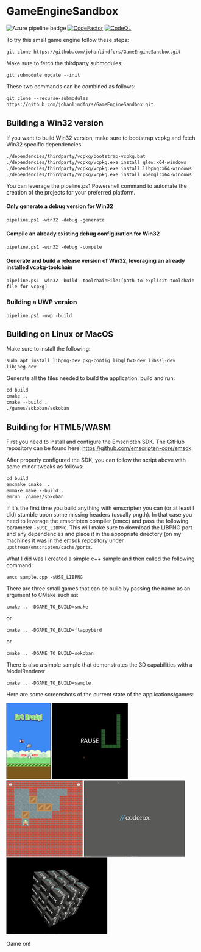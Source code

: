 # GameEngineSandbox

![Azure pipeline badge](https://coderox.visualstudio.com/Game%20Engine%20Sandbox/_apis/build/status/Build%20master%20branch)
[![CodeFactor](https://www.codefactor.io/repository/github/johanlindfors/gameenginesandbox/badge)](https://www.codefactor.io/repository/github/johanlindfors/gameenginesandbox)
[![CodeQL](https://github.com/johanlindfors/GameEngineSandbox/actions/workflows/codeql-analysis.yml/badge.svg)](https://github.com/johanlindfors/GameEngineSandbox/actions/workflows/codeql-analysis.yml)

To try this small game engine follow these steps:
```
git clone https://github.com/johanlindfors/GameEngineSandbox.git
```

Make sure to fetch the thirdparty submodules:
```
git submodule update --init
```

These two commands can be combined as follows:
```
git clone --recurse-submodules https://github.com/johanlindfors/GameEngineSandbox.git
```


## Building a Win32 version
If you want to build Win32 version, make sure to bootstrap vcpkg and fetch Win32 specific dependencies

```
./dependencies/thirdparty/vcpkg/bootstrap-vcpkg.bat
./dependencies/thirdparty/vcpkg/vcpkg.exe install glew:x64-windows
./dependencies/thirdparty/vcpkg/vcpkg.exe install libpng:x64-windows
./dependencies/thirdparty/vcpkg/vcpkg.exe install opengl:x64-windows
```

You can leverage the pipeline.ps1 Powershell command to automate the creation of the projects for your preferred platform.

#### Only generate a debug version for Win32
```
pipeline.ps1 -win32 -debug -generate
```

#### Compile an already existing debug configuration for Win32
```
pipeline.ps1 -win32 -debug -compile
```

#### Generate and build a release version of Win32, leveraging an already installed vcpkg-toolchain
```
pipeline.ps1 -win32 -build -toolchainFile:[path to explicit toolchain file for vcpkg]
```
### Building a UWP version
```
pipeline.ps1 -uwp -build
```

## Building on Linux or MacOS
Make sure to install the following:
```
sudo apt install libpng-dev pkg-config libglfw3-dev libssl-dev libjpeg-dev
```

Generate all the files needed to build the application, build and run:
```
cd build
cmake ..
cmake --build .
./games/sokoban/sokoban
```

## Building for HTML5/WASM
First you need to install and configure the Emscripten SDK. The GitHub repository can be found here: https://github.com/emscripten-core/emsdk

After properly configured the SDK, you can follow the script above with some minor tweaks as follows:
```
cd build
emcmake cmake ..
emmake make --build .
emrun ./games/sokoban
```

If it's the first time you build anything with emscripten you can (or at least I did) stumble upon some missing headers (usually png.h). In that case you need to leverage the emscripten compiler (emcc) and pass the following parameter ```-sUSE_LIBPNG```. This will make sure to download the LIBPNG port and any dependencies and place it in the appopriate directory (on my machines it was in the emsdk repository under ```upstream/emscripten/cache/ports```.

What I did was I created a simple c++ sample and then called the following command:

```
emcc sample.cpp -sUSE_LIBPNG
```

There are three small games that can be build by passing the name as an argument to CMake such as:

```
cmake .. -DGAME_TO_BUILD=snake
```
or
```
cmake .. -DGAME_TO_BUILD=flappybird
```
or
```
cmake .. -DGAME_TO_BUILD=sokoban
```

There is also a simple sample that demonstrates the 3D capabilities with a ModelRenderer
```
cmake .. -DGAME_TO_BUILD=sample
```

Here are some screenshots of the current state of the applications/games:


<img src="https://raw.githubusercontent.com/johanlindfors/GameEngineSandbox/main/docs/flappybird_screenshot.png" height="200"/>


<img src="https://raw.githubusercontent.com/johanlindfors/GameEngineSandbox/main/docs/snake_screenshot.png" height="200"/>


<img src="https://raw.githubusercontent.com/johanlindfors/GameEngineSandbox/main/docs/sokoban_screenshot.png" height="200"/>


<img src="https://raw.githubusercontent.com/johanlindfors/GameEngineSandbox/main/docs/sample_screenshot1.png" height="200"/>


<img src="https://raw.githubusercontent.com/johanlindfors/GameEngineSandbox/main/docs/sample_screenshot2.png" height="200"/>

Game on!
